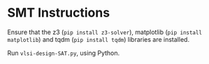 # SMT Instructions
Ensure that the z3 (``pip install z3-solver``), matplotlib (``pip install matplotlib``) and tqdm (``pip install tqdm``) libraries are installed. 

Run ``vlsi-design-SAT.py``, using Python.